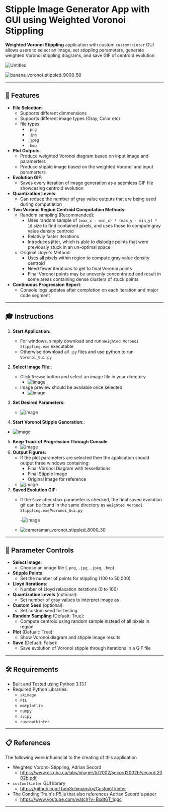 # Stipple Image Generator App with GUI using Weighted Voronoi Stippling

**Weighted Voronoi Stippling** application with custom `customtkinter` GUI allows users to select an image, set stippling parameters, generate weighted Voronoi stippling diagrams, and save GIF of centroid evolution

![Untitled](https://github.com/user-attachments/assets/3669bfc0-6c92-4764-bc6d-41e02d860eca)


![banana_voronoi_stippled_9000_50](https://github.com/user-attachments/assets/db40ba79-e2c6-4c23-9b4f-6ede82ccdff3)


---

## 🌟 **Features**

- **File Selection**:
  - Supports different dimmensions
  - Supports different image types (Gray, Color etc)
  - file types:
    - `.png`
    - `.jpg`
    - `.jpeg`
    - `.bmp`
- **Plot Outputs**:
  - Produce weighted Voronoi diagram based on input image and paramerters
  - Produce stipple image based on the weighted Voronoi and input paramerters
- **Evolution GIF**:
  - Saves every iteration of image generation as a seemless GIF file showcasing centroid evolution
- **Quantization Levels**:
  - Can reduce the number of gray value outputs that are being used during computiation
- **Two Voronoi Region Centroid Computation Methods**:
  - Random sampling (Recommended):
    - Uses random sample of  `(max_x - min_x) * (max_y - min_y) * 10` size to find contained pixels, and uses those to compute gray value density centroid
    - Relativly faster Iterations
    - Introduces jitter, which is able to dislodge points that were previously stuck in an un-optimal space
  - Original Lloyd's Method:
    - Uses all pixels within region to compute gray value density centroid
    - Need fewer iterations to get to final Voronoi points
    - Final Voronoi points may be unevenly concentrated and result in some areas containing dense clusters of stuck points
- **Continuous Progression Report**:
  - Console logs updates after completion on each iteration and major code segment


---
## 🎓 **Instructions**

1. **Start Application:**
   - For windows, simply download and run `Weighted Voronoi Stippling.exe` executable
   - Otherwise download all `.py` files and use python to run `Voronoi_Gui.py`

2. **Select Image File:**:
   - Click `Browse` button and select an image file in your directory
     - ![image](https://github.com/user-attachments/assets/36764f16-38ac-418d-82d8-6efdee54c2d5)
   - Image preview should be available once selected
     - ![image](https://github.com/user-attachments/assets/df5c0541-a57f-41a7-9ee0-fb20aaf98d8c)
       
3. **Set Desired Parameters:**
   - ![image](https://github.com/user-attachments/assets/219baf1c-54b5-4f0d-8d76-3d7234071104)
     
4. **Start Voronoi Stipple Genoration:**:
  - ![image](https://github.com/user-attachments/assets/e62b09d1-eaaa-4fd0-a29c-58fa50652f83)
  
5. **Keep Track of Progression Through Console**
   - ![image](https://github.com/user-attachments/assets/87d2de32-83c0-4cb9-9576-cd8e918243dc)
6. **Output Figures:**
   - If the plot parameters are selected then the application should output three windows containing:
     - Final Voronoi Diagram with tessellations
     - Final Stipple Image
     - Original Image for reference
   - ![image](https://github.com/user-attachments/assets/306ef6c9-e086-4d27-a54f-3944b0ea99f9)
7. **Saved Evolution GIF:**
   - If the `Save` checkbox parameter is checked, the final saved evolution gif can be found in the same directory as `Weighted Voronoi Stippling.exe`/`Voronoi_Gui.py`
     
       -![image](https://github.com/user-attachments/assets/0c12f2a2-d93f-4274-a10d-0b6da211e2a3)
   - ![cameraman_voronoi_stippled_8000_30](https://github.com/user-attachments/assets/9c0ad0dc-4052-4c55-b2b1-4117fbbade15)


---

## 🚀 **Parameter Controls**

- **Select Image**:
  - Choose an image file (`.png`, `.jpg`, `.jpeg`, `.bmp`)
- **Stipple Points**:
  - Set the number of points for stippling (100 to 50,000)
- **Lloyd Iterations**:
  - Number of Lloyd relaxation iterations (0 to 100)
- **Quantization Levels** (optional):
  - Set number of gray values to interpret image as
- **Custom Seed** (optional):
  - Set custom seed for testing
- **Random Sampling** (Defualt: True):
  - Compute centroid using random sample instead of all pixels in region
- **Plot** (Defualt: True):
  - Show Voronoi diagram and stipple image results
- **Save** (Defualt: False):
  - Save evolution of Voronoi stipple through iterations in a GIF file


---

## 🛠️ Requirements

- Built and Tested using Python 3.13.1
- Required Python Libraries:
  - `skimage`
  - `PIL`
  - `matplotlib`
  - `numpy`
  - `scipy`
  - `customtkinter`

---

## 📋 References

The following were influencial to the creating of this application
- Weighted Voronoi Stippling, Adrian Secord
  - https://www.cs.ubc.ca/labs/imager/tr/2002/secord2002b/secord.2002b.pdf
- `customtkinter` GUI library
  - https://github.com/TomSchimansky/CustomTkinter
- The Conding Train's P5.js that also references Adrian Secord's paper
  - https://www.youtube.com/watch?v=Bxdt6T_1qgc
 
---

